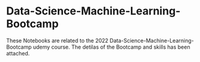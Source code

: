 # Data-Science-Machine-Learning-Bootcamp
These Notebooks are related to the 2022 Data-Science-Machine-Learning-Bootcamp udemy course.
The detilas of the Bootcamp and skills has been attached. 
